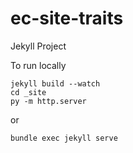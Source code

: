 # ec-site-traits

Jekyll Project

To run locally
```
jekyll build --watch
cd _site
py -m http.server
```
or 
```
bundle exec jekyll serve
```
